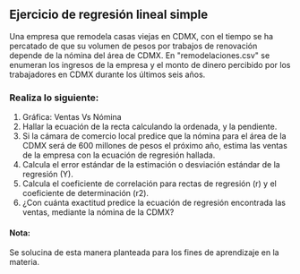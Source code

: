 ## Ejercicio de regresión lineal simple

Una empresa que remodela casas viejas en CDMX, con el tiempo se ha percatado de que su volumen de pesos por trabajos de renovación depende de la nómina del área de CDMX. En "remodelaciones.csv" se enumeran los ingresos de la empresa y el monto de dinero percibido por los trabajadores en CDMX durante los últimos seis años.

### Realiza lo siguiente:

1. Gráfica: Ventas Vs Nómina
2. Hallar la ecuación de la recta calculando la ordenada, y la pendiente.
3. Si la cámara de comercio local predice que la nómina para el área de la CDMX será de 600 millones de pesos el próximo año, estima las ventas de la empresa con la ecuación de regresión hallada.
4. Calcula el error estándar de la estimación o desviación estándar de la regresión (Y).
5. Calcula el coeficiente de correlación para rectas de regresión (r) y el coeficiente de determinación (r2).
6. ¿Con cuánta exactitud predice la ecuación de regresión encontrada las ventas, mediante la nómina de la CDMX?

#### Nota:

Se solucina de esta manera planteada para los fines de aprendizaje en la materia.
